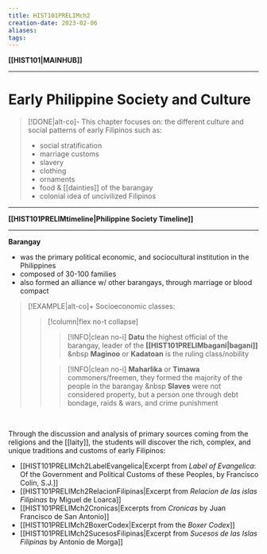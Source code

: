 ```yaml
---
title: HIST101PRELIMch2
creation-date: 2023-02-06
aliases:
tags:
---
```

**[[HIST101|MAINHUB]]**

---
# Early Philippine Society and Culture
>[!DONE|alt-co]- This chapter focuses on:
> the different culture and social patterns of early Filipinos such as:
>- social stratification
>- marriage customs
>- slavery
>- clothing
>- ornaments
>- food & [[dainties]] of the barangay
>- colonial idea of uncivilized Filipinos

---
**[[HIST101PRELIMtimeline|Philippine Society Timeline]]**

---
**Barangay**
- was the primary political economic, and sociocultural institution in the Philippines
- composed of 30-100 families
- also formed an alliance w/ other barangays, through marriage or blood compact

>[!EXAMPLE|alt-co]+ Socioeconomic classes:
>>[!column|flex no-t collapse]
>>>[!INFO|clean no-i] **Datu**
>>> the highest official of the barangay, leader of the **[[HIST101PRELIMbagani|bagani]]**
>>> &nbsp
>>> **Maginoo** or **Kadatoan**
>>> is the ruling class/nobility
>>
>>>[!INFO|clean no-i] **Maharlika** or **Timawa**
>>> commoners/freemen, they formed the majority of the people in the barangay
>>> &nbsp
>>> **Slaves**
>>> were not considered property, but a person one through debt bondage, raids & wars, and crime punishment

<br>

Through the discussion and analysis of primary sources coming from the religions and the [[laity]], the students will discover the rich, complex, and unique traditions and customs of early Filipinos:
- [[HIST101PRELIMch2LabelEvangelica|Excerpt from *Label of Evangelica*: Of the Government and Political Customs of these Peoples, by Francisco Colin, S.J.]]
- [[HIST101PRELIMch2RelacionFilipinas|Excerpt from *Relacion de las islas Filipinas* by Miguel de Loarca]]
- [[HIST101PRELIMch2Cronicas|Excerpts from *Cronicas* by Juan Francisco de San Antonio]]
- [[HIST101PRELIMch2BoxerCodex|Excerpt from the *Boxer Codex*]]
- [[HIST101PRELIMch2SucesosFilipinas|Excerpt from *Sucesos de las Islas Filipinas* by Antonio de Morga]]